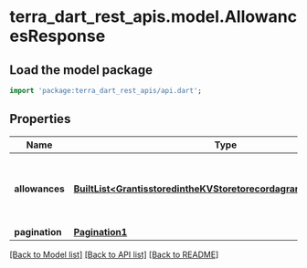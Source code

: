 # terra_dart_rest_apis.model.AllowancesResponse

## Load the model package
```dart
import 'package:terra_dart_rest_apis/api.dart';
```

## Properties
Name | Type | Description | Notes
------------ | ------------- | ------------- | -------------
**allowances** | [**BuiltList&lt;GrantisstoredintheKVStoretorecordagrantwithfullcontext&gt;**](GrantisstoredintheKVStoretorecordagrantwithfullcontext.md) | allowances are allowance's granted for grantee by granter. | [optional] 
**pagination** | [**Pagination1**](Pagination1.md) |  | [optional] 

[[Back to Model list]](../README.md#documentation-for-models) [[Back to API list]](../README.md#documentation-for-api-endpoints) [[Back to README]](../README.md)


